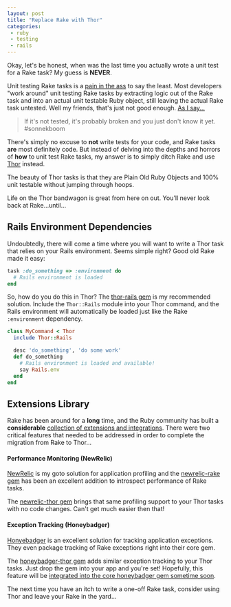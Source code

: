 ```yaml
---
layout: post
title: "Replace Rake with Thor"
categories:
 - ruby
 - testing
 - rails
---
```


Okay, let's be honest, when was the last time you actually wrote a unit test
for a Rake task?  My guess is **NEVER**.

Unit testing Rake tasks is a [pain in the ass](http://robots.thoughtbot.com/test-rake-tasks-like-a-boss) to say the least.
Most developers "work around" unit testing Rake tasks by
extracting logic out of the Rake task and into an actual unit testable Ruby object,
still leaving the actual Rake task untested.  Well my friends, that's just not good enough.  [As I say...](http://codecrate.com/2011/01/3-es-of-engineering.html)
> If it's not tested, it's probably broken and you just don't know it yet.
> \#sonnekboom

There's simply no excuse to **not** write tests for your code,
and Rake tasks **are** most definitely code.  But instead of delving into
the depths and horrors of **how** to unit test Rake tasks,
my answer is to simply ditch Rake and use [Thor](http://whatisthor.com) instead.

The beauty of Thor tasks is that they are Plain Old Ruby Objects and
100% unit testable without jumping through hoops.

Life on the Thor bandwagon is great from here on out.
You'll never look back at Rake...until...

## Rails Environment Dependencies

Undoubtedly, there will come a time where you will want to write a Thor task
that relies on your Rails environment.  Seems simple right?  Good old Rake
made it easy:

```ruby
task :do_something => :environment do
  # Rails environment is loaded
end
```

So, how do you do this in Thor?  The [thor-rails gem](http://github.com/thegarage/thor-rails) is my recommended solution.  Include the `Thor::Rails`
module into your Thor command, and the Rails environment will automatically
be loaded just like the Rake `:environment` dependency.

```ruby
class MyCommand < Thor
  include Thor::Rails

  desc 'do_something', 'do some work'
  def do_something
    # Rails environment is loaded and available!
    say Rails.env
  end
end
```

## Extensions Library

Rake has been around for a **long** time, and the Ruby community
has built a **considerable** [collection of extensions and integrations](http://rubygems.org/search?query=rake).
There were two critical features that needed to be addressed
in order to complete the migration from Rake to Thor...

#### Performance Monitoring (NewRelic)

[NewRelic](http://newrelic.com/) is my goto solution for application
profiling and the
[newrelic-rake gem](https://github.com/flyerhzm/newrelic-rake) has
been an excellent addition to introspect performance of Rake tasks.

The [newrelic-thor gem](https://github.com/thegarage/newrelic-thor)
brings that same profiling support to your Thor tasks with no code
changes.  Can't get much easier then that!

#### Exception Tracking (Honeybadger)

[Honyebadger](http://honeybadger.io/) is an excellent solution
for tracking application exceptions.  They even package tracking
of Rake exceptions right into their core gem.

The [honeybadger-thor gem](https://github.com/thegarage/honeybadger-thor)
adds similar exception tracking to your Thor tasks.  Just drop the
gem into your app and you're set!  Hopefully, this feature will
be [integrated into the core honeybadger gem sometime soon](https://twitter.com/codecrate/status/424034659228340225).

The next time you have an itch to write a one-off Rake task, consider using
Thor and leave your Rake in the yard...
